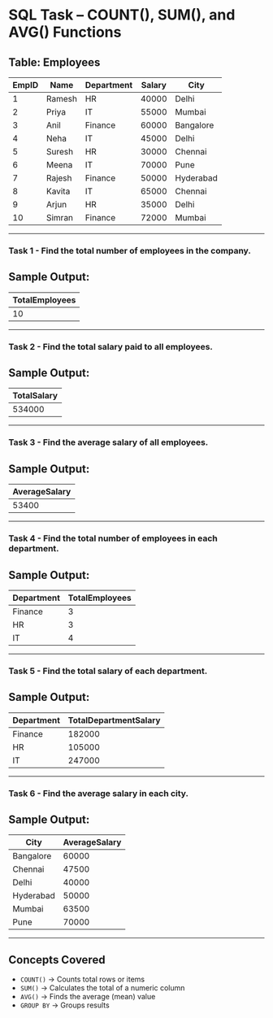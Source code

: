 # SQL Task – COUNT(), SUM(), and AVG() Functions

## Table: Employees

| EmpID | Name   | Department | Salary | City      |
| ----- | ------ | ---------- | ------ | --------- |
| 1     | Ramesh | HR         | 40000  | Delhi     |
| 2     | Priya  | IT         | 55000  | Mumbai    |
| 3     | Anil   | Finance    | 60000  | Bangalore |
| 4     | Neha   | IT         | 45000  | Delhi     |
| 5     | Suresh | HR         | 30000  | Chennai   |
| 6     | Meena  | IT         | 70000  | Pune      |
| 7     | Rajesh | Finance    | 50000  | Hyderabad |
| 8     | Kavita | IT         | 65000  | Chennai   |
| 9     | Arjun  | HR         | 35000  | Delhi     |
| 10    | Simran | Finance    | 72000  | Mumbai    |

---

### **Task 1** - Find the total number of employees in the company.

## Sample Output:

| TotalEmployees |
| -------------- |
| 10             |

---

### **Task 2** - Find the total salary paid to all employees.

## Sample Output:

| TotalSalary |
| ----------- |
| 534000      |

---

### **Task 3** - Find the average salary of all employees.

## Sample Output:

| AverageSalary |
| ------------- |
| 53400         |

---

### **Task 4** - Find the total number of employees in each department.

## Sample Output:

| Department | TotalEmployees |
| ---------- | -------------- |
| Finance    | 3              |
| HR         | 3              |
| IT         | 4              |

---

### **Task 5** - Find the total salary of each department.

## Sample Output:

| Department | TotalDepartmentSalary |
| ---------- | --------------------- |
| Finance    | 182000                |
| HR         | 105000                |
| IT         | 247000                |

---

### **Task 6** - Find the average salary in each city.

## Sample Output:

| City      | AverageSalary |
| --------- | ------------- |
| Bangalore | 60000         |
| Chennai   | 47500         |
| Delhi     | 40000         |
| Hyderabad | 50000         |
| Mumbai    | 63500         |
| Pune      | 70000         |

---

##  Concepts Covered

* `COUNT()` → Counts total rows or items
* `SUM()` → Calculates the total of a numeric column
* `AVG()` → Finds the average (mean) value
* `GROUP BY` → Groups results 
